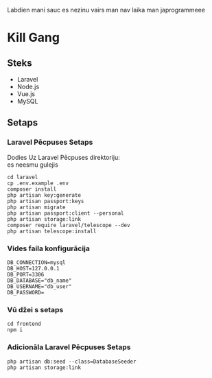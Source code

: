Labdien mani sauc es nezinu vairs man nav laika man japrogrammeee

# Kill Gang

## Steks

- Laravel
- Node.js
- Vue.js 
- MySQL

## Setaps

### Laravel Pēcpuses Setaps

Dodies Uz Laravel Pēcpuses direktoriju:      
es neesmu gulejis

```
cd laravel
cp .env.example .env
composer install
php artisan key:generate
php artisan passport:keys
php artisan migrate
php artisan passport:client --personal
php artisan storage:link
composer require laravel/telescope --dev
php artisan telescope:install
```

### Vides faila konfigurācija
```
DB_CONNECTION=mysql
DB_HOST=127.0.0.1
DB_PORT=3306
DB_DATABASE="db_name"
DB_USERNAME="db_user"
DB_PASSWORD=
```

### Vū džei s setaps
```
cd frontend
npm i
```

### Adicionāla Laravel Pēcpuses Setaps
```
php artisan db:seed --class=DatabaseSeeder
php artisan storage:link
```

